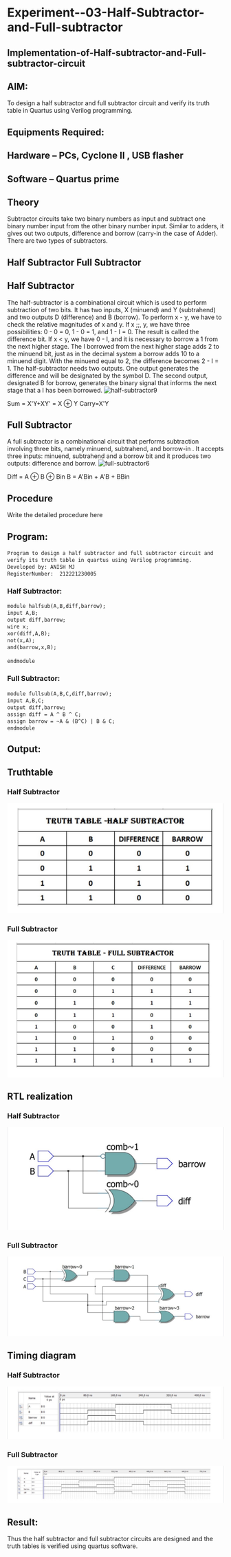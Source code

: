 # Experiment--03-Half-Subtractor-and-Full-subtractor
## Implementation-of-Half-subtractor-and-Full-subtractor-circuit
## AIM:
To design a half subtractor and full subtractor circuit and verify its truth table in Quartus using Verilog programming.

## Equipments Required:
## Hardware – PCs, Cyclone II , USB flasher
## Software – Quartus prime
## Theory
Subtractor circuits take two binary numbers as input and subtract one binary number input from the other binary number input. Similar to adders, it gives out two outputs, difference and borrow (carry-in the case of Adder). There are two types of subtractors.

## Half Subtractor Full Subtractor
## Half Subtractor
The half-subtractor is a combinational circuit which is used to perform subtraction of two bits. It has two inputs, X (minuend) and Y (subtrahend) and two outputs D (difference) and B (borrow). To perform x - y, we have to check the relative magnitudes of x and y. If x ;;, y, we have three possibilities: 0 - 0 = 0, 1 - 0 = 1, and 1 - I = 0. The result is called the difference bit. If x < y, we have 0 - I, and it is necessary to borrow a 1 from the next higher stage. The I borrowed from the next higher stage adds 2 to the minuend bit, just as in the decimal system a borrow adds 10 to a minuend digit. With the minuend equal to 2, the difference becomes 2 - I = 1. The half-subtractor needs two outputs. One output generates the difference and will be designated by the symbol D. The second output, designated B for borrow, generates the binary signal that informs the next stage that a I has been borrowed.
![half-subtractor9](https://user-images.githubusercontent.com/36288975/166112538-58c3bc7c-ee5d-4e6a-ac8d-8e8328efe27a.png)


Sum = X'Y+XY' = X ⊕ Y
Carry=X'Y

## Full Subtractor
A full subtractor is a combinational circuit that performs subtraction involving three bits, namely minuend, subtrahend, and borrow-in . It accepts three inputs: minuend, subtrahend and a borrow bit and it produces two outputs: difference and borrow. 
![full-subtractor6](https://user-images.githubusercontent.com/36288975/166112541-24c68359-3de8-4674-ae22-8272ffc385ed.png)


Diff = A ⊕ B ⊕ Bin B = A'Bin + A'B + BBin

## Procedure



Write the detailed procedure here 


## Program:
~~~
Program to design a half subtractor and full subtractor circuit and verify its truth table in quartus using Verilog programming.
Developed by: ANISH MJ
RegisterNumber:  212221230005
~~~
### Half Subtractor:
~~~
module halfsub(A,B,diff,barrow);
input A,B;
output diff,barrow;
wire x;
xor(diff,A,B);
not(x,A);
and(barrow,x,B);

endmodule
~~~

### Full Subtractor:
~~~
module fullsub(A,B,C,diff,barrow);
input A,B,C;
output diff,barrow;
assign diff = A ^ B ^ C;
assign barrow = ~A & (B^C) | B & C;
endmodule
~~~

## Output:

## Truthtable
### Half Subtractor
![ani](truthsub.jpg)
### Full Subtractor
![ani](truthfull.jpg)

##  RTL realization
### Half Subtractor
![ani](halfrtl.jpg)
### Full Subtractor
![ani](fullrtl.jpg)

## Timing diagram 

### Half Subtractor 
![ani](timehalf.jpg)

### Full Subtractor

![ani](timefull.jpg)

## Result:
Thus the half subtractor and full subtractor circuits are designed and the truth tables is verified using quartus software.
